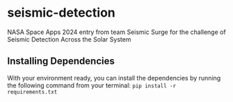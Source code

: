 # seismic-detection
NASA Space Apps 2024 entry from team Seismic Surge for the challenge of Seismic Detection Across the Solar System

## Installing Dependencies
With your environment ready, you can install the dependencies by running the following command from your terminal:
`pip install -r requirements.txt`